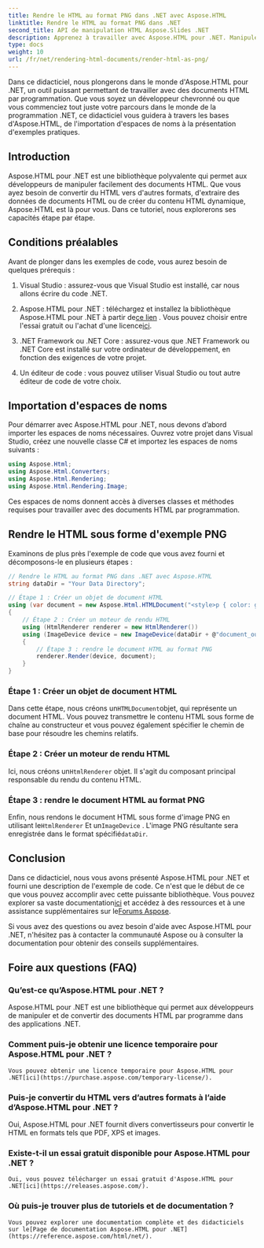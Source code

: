 ```yaml
---
title: Rendre le HTML au format PNG dans .NET avec Aspose.HTML
linktitle: Rendre le HTML au format PNG dans .NET
second_title: API de manipulation HTML Aspose.Slides .NET
description: Apprenez à travailler avec Aspose.HTML pour .NET. Manipulez le HTML, convertissez-le en différents formats, et bien plus encore. Plongez dans ce tutoriel complet !
type: docs
weight: 10
url: /fr/net/rendering-html-documents/render-html-as-png/
---
```


Dans ce didacticiel, nous plongerons dans le monde d'Aspose.HTML pour .NET, un outil puissant permettant de travailler avec des documents HTML par programmation. Que vous soyez un développeur chevronné ou que vous commenciez tout juste votre parcours dans le monde de la programmation .NET, ce didacticiel vous guidera à travers les bases d'Aspose.HTML, de l'importation d'espaces de noms à la présentation d'exemples pratiques.

## Introduction

Aspose.HTML pour .NET est une bibliothèque polyvalente qui permet aux développeurs de manipuler facilement des documents HTML. Que vous ayez besoin de convertir du HTML vers d'autres formats, d'extraire des données de documents HTML ou de créer du contenu HTML dynamique, Aspose.HTML est là pour vous. Dans ce tutoriel, nous explorerons ses capacités étape par étape.

## Conditions préalables

Avant de plonger dans les exemples de code, vous aurez besoin de quelques prérequis :

1. Visual Studio : assurez-vous que Visual Studio est installé, car nous allons écrire du code .NET.

2.  Aspose.HTML pour .NET : téléchargez et installez la bibliothèque Aspose.HTML pour .NET à partir de[ce lien](https://releases.aspose.com/html/net/) . Vous pouvez choisir entre l'essai gratuit ou l'achat d'une licence[ici](https://purchase.aspose.com/buy).

3. .NET Framework ou .NET Core : assurez-vous que .NET Framework ou .NET Core est installé sur votre ordinateur de développement, en fonction des exigences de votre projet.

4. Un éditeur de code : vous pouvez utiliser Visual Studio ou tout autre éditeur de code de votre choix.

## Importation d'espaces de noms

Pour démarrer avec Aspose.HTML pour .NET, nous devons d’abord importer les espaces de noms nécessaires. Ouvrez votre projet dans Visual Studio, créez une nouvelle classe C# et importez les espaces de noms suivants :

```csharp
using Aspose.Html;
using Aspose.Html.Converters;
using Aspose.Html.Rendering;
using Aspose.Html.Rendering.Image;
```

Ces espaces de noms donnent accès à diverses classes et méthodes requises pour travailler avec des documents HTML par programmation.

## Rendre le HTML sous forme d'exemple PNG

Examinons de plus près l'exemple de code que vous avez fourni et décomposons-le en plusieurs étapes :

```csharp
// Rendre le HTML au format PNG dans .NET avec Aspose.HTML
string dataDir = "Your Data Directory";

// Étape 1 : Créer un objet de document HTML
using (var document = new Aspose.Html.HTMLDocument("<style>p { color: green; }</style><p>my first paragraph</p>", @"c:\work\"))
{
    // Étape 2 : Créer un moteur de rendu HTML
    using (HtmlRenderer renderer = new HtmlRenderer())
    using (ImageDevice device = new ImageDevice(dataDir + @"document_out.png"))
    {
        // Étape 3 : rendre le document HTML au format PNG
        renderer.Render(device, document);
    }
}
```

### Étape 1 : Créer un objet de document HTML

 Dans cette étape, nous créons un`HTMLDocument`objet, qui représente un document HTML. Vous pouvez transmettre le contenu HTML sous forme de chaîne au constructeur et vous pouvez également spécifier le chemin de base pour résoudre les chemins relatifs.

### Étape 2 : Créer un moteur de rendu HTML

 Ici, nous créons un`HtmlRenderer` objet. Il s'agit du composant principal responsable du rendu du contenu HTML. 

### Étape 3 : rendre le document HTML au format PNG

 Enfin, nous rendons le document HTML sous forme d'image PNG en utilisant le`HtmlRenderer` Et un`ImageDevice` . L'image PNG résultante sera enregistrée dans le format spécifié`dataDir`.

## Conclusion

 Dans ce didacticiel, nous vous avons présenté Aspose.HTML pour .NET et fourni une description de l'exemple de code. Ce n'est que le début de ce que vous pouvez accomplir avec cette puissante bibliothèque. Vous pouvez explorer sa vaste documentation[ici](https://reference.aspose.com/html/net/) et accédez à des ressources et à une assistance supplémentaires sur le[Forums Aspose](https://forum.aspose.com/).

Si vous avez des questions ou avez besoin d'aide avec Aspose.HTML pour .NET, n'hésitez pas à contacter la communauté Aspose ou à consulter la documentation pour obtenir des conseils supplémentaires.

## Foire aux questions (FAQ)

### Qu’est-ce qu’Aspose.HTML pour .NET ?
   Aspose.HTML pour .NET est une bibliothèque qui permet aux développeurs de manipuler et de convertir des documents HTML par programme dans des applications .NET.

### Comment puis-je obtenir une licence temporaire pour Aspose.HTML pour .NET ?
    Vous pouvez obtenir une licence temporaire pour Aspose.HTML pour .NET[ici](https://purchase.aspose.com/temporary-license/).

### Puis-je convertir du HTML vers d’autres formats à l’aide d’Aspose.HTML pour .NET ?
   Oui, Aspose.HTML pour .NET fournit divers convertisseurs pour convertir le HTML en formats tels que PDF, XPS et images.

### Existe-t-il un essai gratuit disponible pour Aspose.HTML pour .NET ?
    Oui, vous pouvez télécharger un essai gratuit d'Aspose.HTML pour .NET[ici](https://releases.aspose.com/).

### Où puis-je trouver plus de tutoriels et de documentation ?
    Vous pouvez explorer une documentation complète et des didacticiels sur le[Page de documentation Aspose.HTML pour .NET](https://reference.aspose.com/html/net/).